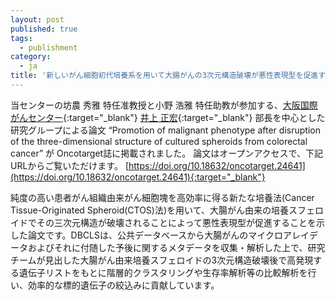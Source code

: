 ```yaml
---
layout: post
published: true
tags:
  - publishment
category:
  - ja
title: '新しいがん細胞初代培養系を用いて大腸がんの3次元構造破壊が悪性表現型を促進することを示した論文が Oncotarget誌に掲載されました'
---
```

当センターの坊農 秀雅 特任准教授と小野 浩雅 特任助教が参加する、[大阪国際がんセンター](http://www.mc.pref.osaka.jp/){:target="_blank"} [井上 正宏](http://www.mc.pref.osaka.jp/en/department/biochem/member_md.html){:target="_blank"} 部長を中心とした研究グループによる論文 “Promotion of malignant phenotype after disruption of the three-dimensional structure of cultured spheroids from colorectal cancer” が Oncotarget誌に掲載されました。
論文はオープンアクセスで、下記URLからご覧いただけます。
[https://doi.org/10.18632/oncotarget.24641](https://doi.org/10.18632/oncotarget.24641){:target="_blank"}
 
純度の高い患者がん組織由来がん細胞塊を高効率に得る新たな培養法(Cancer Tissue-Originated Spheroid(CTOS)法)を用いて、大腸がん由来の培養スフェロイドでその三次元構造が破壊されることによって悪性表現型が促進することを示した論文です。DBCLSは、公共データベースから大腸がんのマイクロアレイデータおよびそれに付随した予後に関するメタデータを収集・解析した上で、研究チームが見出した大腸がん由来培養スフェロイドの3次元構造破壊後で高発現する遺伝子リストをもとに階層的クラスタリングや生存率解析等の比較解析を行い、効率的な標的遺伝子の絞込みに貢献しています。